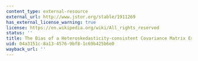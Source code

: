 ```yaml
---
content_type: external-resource
external_url: http://www.jstor.org/stable/1911269
has_external_license_warning: true
license: https://en.wikipedia.org/wiki/All_rights_reserved
status: ''
title: The Bias of a Heteroskedasticity-consistent Covariance Matrix Estimator
uid: 04a3151c-8a13-4576-9bf8-1c69b425b6e0
wayback_url: ''
---
```

